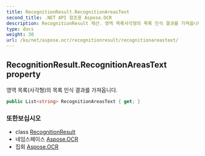 ```yaml
---
title: RecognitionResult.RecognitionAreasText
second_title: .NET API 참조용 Aspose.OCR
description: RecognitionResult 재산. 영역 목록사각형의 목록 인식 결과를 가져옵니다.
type: docs
weight: 30
url: /ko/net/aspose.ocr/recognitionresult/recognitionareastext/
---
```

## RecognitionResult.RecognitionAreasText property

영역 목록(사각형)의 목록 인식 결과를 가져옵니다.

```csharp
public List<string> RecognitionAreasText { get; }
```

### 또한보십시오

* class [RecognitionResult](../)
* 네임스페이스 [Aspose.OCR](../../recognitionresult/)
* 집회 [Aspose.OCR](../../../)



